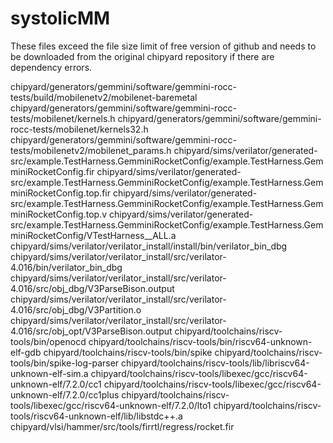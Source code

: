 # systolicMM

These files exceed the file size limit of free version of github and needs to be downloaded from the original chipyard repository
if there are dependency errors.

chipyard/generators/gemmini/software/gemmini-rocc-tests/build/mobilenetv2/mobilenet-baremetal
chipyard/generators/gemmini/software/gemmini-rocc-tests/mobilenet/kernels.h
chipyard/generators/gemmini/software/gemmini-rocc-tests/mobilenet/kernels32.h
chipyard/generators/gemmini/software/gemmini-rocc-tests/mobilenetv2/mobilenet_params.h
chipyard/sims/verilator/generated-src/example.TestHarness.GemminiRocketConfig/example.TestHarness.GemminiRocketConfig.fir
chipyard/sims/verilator/generated-src/example.TestHarness.GemminiRocketConfig/example.TestHarness.GemminiRocketConfig.top.fir
chipyard/sims/verilator/generated-src/example.TestHarness.GemminiRocketConfig/example.TestHarness.GemminiRocketConfig.top.v
chipyard/sims/verilator/generated-src/example.TestHarness.GemminiRocketConfig/example.TestHarness.GemminiRocketConfig/VTestHarness__ALL.a
chipyard/sims/verilator/verilator_install/install/bin/verilator_bin_dbg
chipyard/sims/verilator/verilator_install/src/verilator-4.016/bin/verilator_bin_dbg
chipyard/sims/verilator/verilator_install/src/verilator-4.016/src/obj_dbg/V3ParseBison.output
chipyard/sims/verilator/verilator_install/src/verilator-4.016/src/obj_dbg/V3Partition.o
chipyard/sims/verilator/verilator_install/src/verilator-4.016/src/obj_opt/V3ParseBison.output
chipyard/toolchains/riscv-tools/bin/openocd
chipyard/toolchains/riscv-tools/bin/riscv64-unknown-elf-gdb
chipyard/toolchains/riscv-tools/bin/spike
chipyard/toolchains/riscv-tools/bin/spike-log-parser
chipyard/toolchains/riscv-tools/lib/libriscv64-unknown-elf-sim.a
chipyard/toolchains/riscv-tools/libexec/gcc/riscv64-unknown-elf/7.2.0/cc1
chipyard/toolchains/riscv-tools/libexec/gcc/riscv64-unknown-elf/7.2.0/cc1plus
chipyard/toolchains/riscv-tools/libexec/gcc/riscv64-unknown-elf/7.2.0/lto1
chipyard/toolchains/riscv-tools/riscv64-unknown-elf/lib/libstdc++.a
chipyard/vlsi/hammer/src/tools/firrtl/regress/rocket.fir

